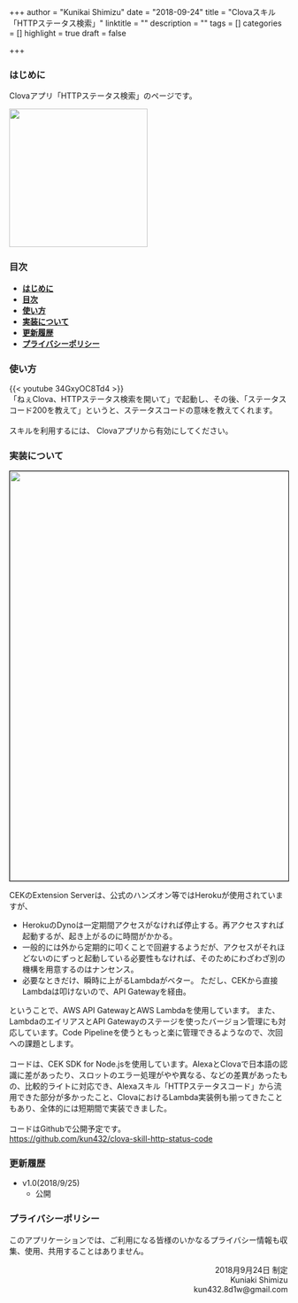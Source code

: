 +++
author = "Kunikai Shimizu"
date = "2018-09-24"
title = "Clovaスキル「HTTPステータス検索」"
linktitle = ""
description = ""
tags = []
categories = []
highlight = true
draft = false

+++

### **はじめに**

Clovaアプリ「HTTPステータス検索」のページです。

<img src="/img/icon-clova-skill-http-status-code.jpg" width=250 />

### **目次**

<!-- TOC -->

- [**はじめに**](#はじめに)
- [**目次**](#目次)
- [**使い方**](#使い方)
- [**実装について**](#実装について)
- [**更新履歴**](#更新履歴)
- [**プライバシーポリシー**](#プライバシーポリシー)

<!-- /TOC -->

### **使い方**

{{< youtube 34GxyOC8Td4 >}}
<br />
「ねぇClova、HTTPステータス検索を開いて」で起動し、その後、「ステータスコード200を教えて」というと、ステータスコードの意味を教えてくれます。
<br />
<br />
スキルを利用するには、 Clovaアプリから有効にしてください。

### **実装について**

<img src="/img/design-clova-skill-http-status-code.png" width=740 style="border: solid 1px #000000" />

CEKのExtension Serverは、公式のハンズオン等ではHerokuが使用されていますが、

- HerokuのDynoは一定期間アクセスがなければ停止する。再アクセスすれば起動するが、起き上がるのに時間がかかる。
- 一般的には外から定期的に叩くことで回避するようだが、アクセスがそれほどないのにずっと起動している必要性もなければ、そのためにわざわざ別の機構を用意するのはナンセンス。
- 必要なときだけ、瞬時に上がるLambdaがベター。 ただし、CEKから直接Lambdaは叩けないので、API Gatewayを経由。

ということで、AWS API GatewayとAWS Lambdaを使用しています。 また、LambdaのエイリアスとAPI Gatewayのステージを使ったバージョン管理にも対応しています。Code Pipelineを使うともっと楽に管理できるようなので、次回への課題とします。
<br />
<br />
コードは、CEK SDK for Node.jsを使用しています。AlexaとClovaで日本語の認識に差があったり、スロットのエラー処理がやや異なる、などの差異があったもの、比較的ライトに対応でき、Alexaスキル「HTTPステータスコード」から流用できた部分が多かったこと、ClovaにおけるLambda実装例も揃ってきたこともあり、全体的には短期間で実装できました。
<br />
<br />
コードはGithubで公開予定です。
<br />
https://github.com/kun432/clova-skill-http-status-code

### **更新履歴**

- v1.0(2018/9/25)
  - 公開

### **プライバシーポリシー**

このアプリケーションでは、ご利用になる皆様のいかなるプライバシー情報も収集、使用、共用することはありません。

<div style="text-align: right;">
2018月9月24日 制定<br />
Kuniaki Shimizu<br />
kun432.8d1w@gmail.com<br />
</div>